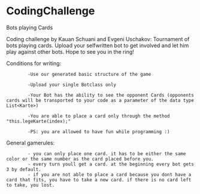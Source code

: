 # CodingChallenge
Bots playing Cards

Coding challenge by Kauan Schuani and Evgeni Uschakov: Tournament of bots playing cards. Upload your selfwritten bot to get involved and let him play against other bots. Hope to see you in the ring!

Conditions for writing: 

            -Use our generated basic structure of the game
            
            -Upload your single Botclass only
            
            -Your Bot has the ability to see the opponent Cards (opponents cards will be transported to your code as a parameter of the data type List<Karte>)
            
            -You are able to place a card only through the method "this.legeKarte(index);"
            
            -PS: you are allowed to have fun while programming :)
            
General gamerules: 

            - you can only place one card. it has to be either the same color or the same number as the card placed before you.
            - every turn youll get a card. at the beginning every bot gets 3 by default. 
            - if you are not able to place a card because you dont have a card that fits, you have to take a new card. if there is no card left to take, you lost.
